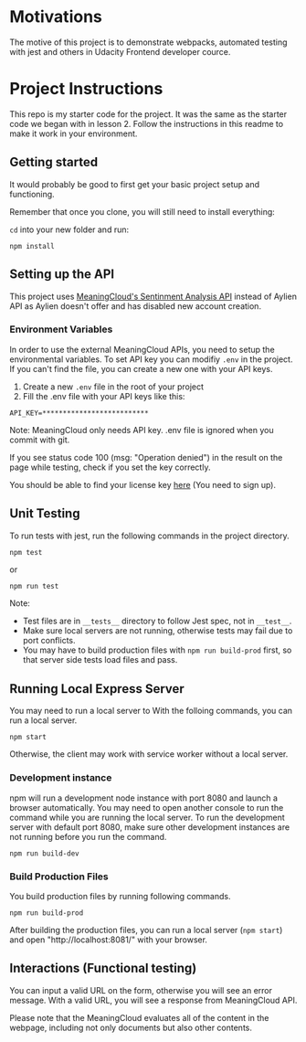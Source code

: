 # Motivations

The motive of this project is to demonstrate webpacks, automated testing with jest and others in Udacity Frontend developer cource.

# Project Instructions

This repo is my starter code for the project. 
It was the same as the starter code we began with in lesson 2. 
Follow the instructions in this readme to make it work in your environment.

## Getting started

It would probably be good to first get your basic project setup and functioning.

Remember that once you clone, you will still need to install everything:

`cd` into your new folder and run:
```
npm install
```

## Setting up the API

This project uses [MeaningCloud's Sentinment Analysis API](https://www.meaningcloud.com/developer/sentiment-analysis) instead of Aylien API as Aylien doesn't offer and has disabled new account creation. 

### Environment Variables

In order to use the external MeaningCloud APIs, you need to setup the environmental variables. To set API key you can modifiy ```.env``` in the project. If you can't find the file, you can create a new one with your API keys.

1. Create a new ```.env``` file in the root of your project
1. Fill the .env file with your API keys like this:
```
API_KEY=**************************
```

Note: MeaningCloud only needs API key. .env file is ignored when you commit with git.

If you see status code 100 (msg: "Operation denied") in the result on the page while testing, check if you set the key correctly.

You should be able to find your license key [here](https://www.meaningcloud.com/developer/account/subscriptions) (You need to sign up).


## Unit Testing

To run tests with jest, run the following commands in the project directory.
```bash
npm test
```
or
```
npm run test
```

Note: 
- Test files are in ```__tests__``` directory to follow Jest spec, not in ```__test__```.
- Make sure local servers are not running, otherwise tests may fail due to port conflicts.
- You may have to build production files with ```npm run build-prod``` first, so that server side tests load files and pass.

## Running Local Express Server

You may need to run a local server to 
With the folloing commands, you can run a local server.
```
npm start
```

Otherwise, the client may work with service worker without a local server.

### Development instance
npm will run a development node instance with port 8080 and launch a browser automatically. You may need to open another console to run the command while you are running the local server.
To run the development server with default port 8080, make sure other development instances are not running before you run the command.
```
npm run build-dev
```

### Build Production Files

You build production files by running following commands.
```
npm run build-prod
```
After building the production files, you can run a local server (```npm start```) and open "http://localhost:8081/" with your browser.

## Interactions (Functional testing)

You can input a valid URL on the form, otherwise you will see an error message. With a valid URL, you will see a response from MeaningCloud API.

Please note that the MeaningCloud evaluates all of the content in the webpage, including not only documents but also other contents.
